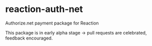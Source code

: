 reaction-auth-net
=================

Authorize.net payment package for Reaction

This package is in early alpha stage -> pull requests are celebrated, feedback encouraged.
